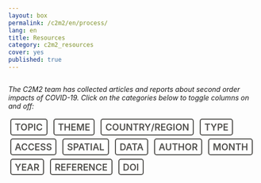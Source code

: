 ```yaml
---
layout: box
permalink: /c2m2/en/process/
lang: en
title: Resources
category: c2m2_resources
cover: yes
published: true
---
```



<!-- DATATABLES BOOTSTRAP INTEGRATION CSS -->
<link rel="stylesheet" href="https://cdn.datatables.net/plug-ins/a5734b29083/integration/bootstrap/3/dataTables.bootstrap.css">


<style>

header ul a,header a.active,header a:active,header a:focus, header a:hover {
  color: #7B533F;
}

ul li { 
  list-style-type: none;
}

.post-list {
    margin: 0;
    padding: 0;
    list-style-type: none;
}

.post-list li {
    padding: 8px 0;
    border-bottom: 1px solid #ccc;
    border-bottom: 1px solid rgba(0,0,0,0.1);
    font-size: 18px;
    font-size: 2.1rem;
    line-height: 1.33333;
    margin-bottom: 0;
}

.post-list li:after {
    content: "";
    display: table;
    clear: both;
}

.post-list a {
    text-decoration: none;
    color: #222;
}

.entry-tags {
    display: block;
    margin-top: .5em;
    text-transform: uppercase;
    font-size: 1.15rem;
    line-height: 2.18182;
    margin-bottom: 24px;
    margin-bottom: 1.5rem;
    font-weight: 600;
}

.entry-tags a {
    padding: .2em .4em;
    margin: 0 .2em;
    background-color: #fff;
    color: #51504d;
    border-radius: 5px;
    border: 2px solid #51504d ;
}

.post-list a>span {
    float: right;
}

@media screen and (min-width: 48em)
.post-list .entry-date {
    display: inline;
}

.post-list .entry-date {
    font-size: 18px;
    font-size: 1.3rem;
    line-height: 1.71429;
    margin-bottom: 0;
    text-transform: uppercase;
}

@media screen and (min-width: 62.5em)
.post-list .abstract {
    width: 60%;
}

.post-list .abstract {
    display: block;
    float: none;
    font-size: 14px;
    font-size: 1.6rem;
    line-height: 1.14286;
    margin-bottom: 0;
}

.tag-box {
    list-style: none;
    margin: 0;
    padding: 4px 0;
    overflow: hidden;
}

.tag-box.inline li {
    float: left;
    font-size: 14px;
    font-size: 1.65rem;
    line-height: 1.71429;
    margin-bottom: 24px;
    margin-bottom: 1.4rem;
    line-height: 2.5;
}

.tag-box a {
    padding: 4px 6px;
    margin: 2px;
    color: #fff;
    background-color: #7B533F;
    border-radius: 4px;
    text-decoration: none;
}

.tag-box a span {
    vertical-align: super;
    font-size: 10px;
    font-size: 1.3rem;
    line-height: 2.4;
    margin-bottom: 24px;
    margin-bottom: 1.5rem;
}

a.toggle-vis {
    text-decoration: none;
    white-space: nowrap;
}

a.selected-tag {
    background-color: #51504d;
    color: #9ac9fe;
}

#mySelection {
    border: 1px solid #ddd;
    font-size: 14px;
}

</style>



<!--<div> This is the resources section </div>-->

<div class="row">
    <div class="col-lg-12" style="overflow: auto;">
          <div style="font-style: italic;">
            <p>
            The C2M2 team has collected articles and reports about second order impacts of COVID-19.  Click on the categories below to toggle columns on and off:
            </p>
          </div>
            <div class="entry-tags" style="cursor:pointer;padding-bottom:10px;">
                <!--Toggle column:--> 
                <a class="toggle-vis2" data-column="0">Topic</a>
                <a class="toggle-vis2" data-column="1">Theme</a>
                <a class="toggle-vis2" data-column="2">Country/Region</a>
                <a class="toggle-vis2" data-column="3">Type</a>
                <a class="toggle-vis2" data-column="4">Access</a>
                <a class="toggle-vis2" data-column="5">Spatial</a>
                <a class="toggle-vis2" data-column="6">Data</a>
                <a class="toggle-vis2" data-column="7">Author</a>
                <a class="toggle-vis2" data-column="8">Month</a>
                <a class="toggle-vis2" data-column="9">Year</a>
                <a class="toggle-vis2" data-column="10">Reference</a>
                <a class="toggle-vis2" data-column="11">DOI</a>
            </div>
            <div id="document_table"></div>
    </div>
</div>


<script type="text/javascript">

//Edit 'key' and 'columns' to connect your spreadsheet

//enter google sheets key here, sheet can only have one tab
var key =
  "https://docs.google.com/spreadsheets/d/1lIwjJiKLabaavo5mjVeyFDbKbQiLsfQnYz3k-yJ6TG4/pubhtml"; 


//var key =
//  "https://docs.google.com/spreadsheets/d/1Ui2G_ZPCbgxmRJ8r93WOS47zwPItfOI74vUM9W7AnDI/pubhtml";



key2 = "https://docs.google.com/spreadsheets/d/14qxuA0cq0Jv2AFX35VO4FNtBQ8xIbNpw0zT8oU0msrE/edit?usp=sharing";



//var key2 = "https://docs.google.com/spreadsheets/d/1KAJK3Y9CqLwPwFhB2UGiNSZQrCTRMhpevDhwty62J70/pubhtml";


var key3 = "12hllq5JK04Hr5zLQX5hLrozorAvyXo7tGf9pFlewado"


//"data" refers to the column name with no spaces and no capitals
//punctuation or numbers in your column name
//"title" is the column name you want to appear in the published table


var columns2 = [{
"data": "Topic","title": "Topic", "width":"40px"},
{"data": "Theme","title": "Theme", "width":"60px"},
{"data": "Country/Region","title": "Country/Region", "width":"40px"},
{"data": "Type","title": "Type", "width":"100px"},
{"data": "Access","title": "Access", "width":"40px"},
{"data": "Spatial","title": "Spatial", "width":"40px"},
{"data": "Data","title": "Data", "width":"40px"},
{"data": "Author","title": "Author", "width":"60px"},
{"data": "Month","title": "Month", "width":"20px"},
{"data": "Year","title": "Year", "width":"20px"},
{"data": "Reference","title": "Reference", "width":"120px"},
{"data": "DOI","title": "DOI", "width":"100px"}];



function loadTable() {


    //beginning of writeTable2

    function initializeTabletopObject2() {
		Papa.parse('https://docs.google.com/spreadsheets/d/14qxuA0cq0Jv2AFX35VO4FNtBQ8xIbNpw0zT8oU0msrE/pub?output=csv', {
          download: true,
          header: true,
          complete: function(results) {
            var data = results.data
			console.log("print PapaParse data")
            console.log(data)
			writeTable2(data);
          }
        })
        <!-- Tabletop.init({ -->
          <!-- key: key2, -->
          <!-- callback: function(data, tabletop) { -->
            <!-- console.log('data2: '); -->
            <!-- console.log(data); -->
            <!-- writeTable2(data); //call up datatables function -->
          <!-- }, -->
          <!-- simpleSheet: true, -->
          <!-- debug: false -->
        <!-- }); -->
      }

      initializeTabletopObject2();

      function writeTable2(data) {
        //select main div and put a table there
        //use bootstrap css to customize table style: http://getbootstrap.com/css/#tables
        $('#document_table').html(
          '<table cellpadding="0" cellspacing="0" border="0" class="table table-striped table-condensed table-responsive" id="mySelection2" style="table-layout:fixed;"></table>'
        );

        //initialize the DataTable object and put settings in
        $("#mySelection2").DataTable({
          "data": data,
          "autoWidth": true,
          "columns": columns2,
          "order": [
            [0, "desc"]
          ], //order on second column
          "pagingType": "simple",
          "columnDefs": [{
              "targets": "_all",
              "data": null,
              "targets": [ 1,3,4,5,6,7,8,11 ],
              "visible": false,
              "render": function ( data, type, full, meta ) {

                    var re = /\[(.*?)\]\((.+?)\)/g;
                    var found = data.match(re);

                    if(found) {
                        console.log('it exists 2');
                        var re1 = /\[(.*?)\]/g;
                        var title = data.match(re1);
                        var newTitle = title[0].replace(/[\[\]']/g,'' );
                        var re2 = /\((.+?)\)/g;
                        var url = data.match(re2);
                        var newUrl = url[0].slice(1,-1);

                        return '<a href="'+newUrl+'" target="_blank" >'+newTitle+'</a>';
                    } else {
                        return data;
                    }
               },

         }]

        });

        //hides certain columns
        var table2 = $('#mySelection2').DataTable();
        //console.log('print table2');
        //console.log(table2);
        //table2.columns( [ 7,8] ).visible( false, false );


        //Select default columns 0-4
        var selected_tag_array = [0,2,9,10]
        
        for (var i in selected_tag_array) {
            console.log(selected_tag_array[i]);
            $("a.toggle-vis2[data-column='"+selected_tag_array[i]+"']").addClass('selected-tag');
        }
        

        $('a.toggle-vis2').on( 'click', function (e) {
            e.preventDefault();
     
            // Get the column API object
            var column2 = table2.column( $(this).attr('data-column') );
     
            // Toggle the visibility
            column2.visible( ! column2.visible() );


            if ( $(this).hasClass('selected-tag') ) {
                $( this ).removeClass('selected-tag');
            } else {
                $( this ).addClass('selected-tag');
            }
            
        } );
      }

    //end of writeTable2


}
